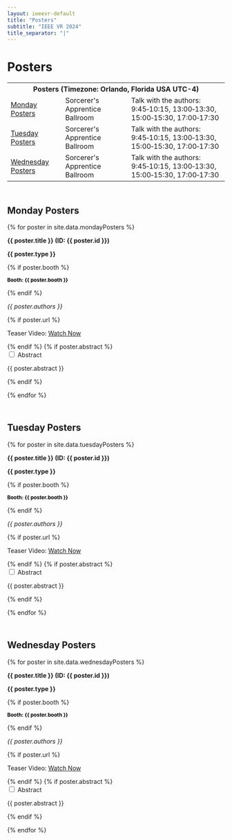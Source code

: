 ```yaml
---
layout: ieeevr-default
title: "Posters"
subtitle: "IEEE VR 2024"
title_separator: "|"
---
```


<h1>Posters</h1>
<div>
    <table class="styled-table">
        <tr>
            <th colspan="3">Posters (Timezone: Orlando, Florida USA UTC-4)</th>
        </tr>
        <tr>
            <td class="medLarge"><a href="#P1">Monday Posters</a></td>
            <td class="medLarge">Sorcerer's Apprentice Ballroom</td>
            <td class="medLarge">Talk with the authors:<br/>9:45&#8209;10:15, 13:00&#8209;13:30, 15:00&#8209;15:30, 17:00&#8209;17:30</td>
        </tr>
        <tr>
            <td class="medLarge"><a href="#P2">Tuesday Posters</a></td>
            <td class="medLarge">Sorcerer's Apprentice Ballroom</td>
            <td class="medLarge">Talk with the authors:<br/>9:45&#8209;10:15, 13:00&#8209;13:30, 15:00&#8209;15:30, 17:00&#8209;17:30</td>
        </tr>
        <tr>
            <td class="medLarge"><a href="#P3">Wednesday Posters</a></td>
            <td class="medLarge">Sorcerer's Apprentice Ballroom</td>
            <td class="medLarge">Talk with the authors:<br/>9:45&#8209;10:15, 13:00&#8209;13:30, 15:00&#8209;15:30, 17:00&#8209;17:30</td>
        </tr>
    </table>
</div>

<div>    
    <h2 id="P1" class="pink" style="padding-top:25px;">Monday Posters</h2>    
    {% for poster in site.data.mondayPosters %}
        <p>
            <strong>{{ poster.title }} (ID: {{ poster.id }})</strong>
            <p><strong>{{ poster.type }}</strong></p> 
            {% if poster.booth %}
                <p> <small><strong style="color: black;"> Booth: {{ poster.booth }} </strong></small> <br> </p>  
            {% endif %}
            <p><i>{{ poster.authors }}</i></p>
            {% if poster.url %}
                <p>Teaser Video: <a href="{{ poster.url }}" target="_blank">Watch Now</a></p>
            {% endif %}
            {% if poster.abstract %}
                <div id="{{ poster.id }}" class="wrap-collabsible"> <input id="collapsibleabstract{{ poster.id }}" class="toggle" type="checkbox"> <label for="collapsibleabstract{{ poster.id }}" class="lbl-toggle">Abstract</label>
                    <div class="collapsible-content">
                        <div class="content-inner">
                            <p>{{ poster.abstract }}</p>
                        </div>
                    </div>
                </div>     
            {% endif %}
        </p>
    {% endfor %}
</div>
<div>
    <h2 id="P2" class="pink" style="padding-top:25px;">Tuesday Posters</h2>
    {% for poster in site.data.tuesdayPosters %}
        <p>
             <strong>{{ poster.title }} (ID: {{ poster.id }})</strong>
            <p><strong>{{ poster.type }}</strong></p>
            {% if poster.booth %}
                <p> <small><strong style="color: black;"> Booth: {{ poster.booth }} </strong></small> <br> </p>  
            {% endif %}
            <p><i>{{ poster.authors }}</i></p>
            {% if poster.url %}
                <p>Teaser Video: <a href="{{ poster.url }}" target="_blank">Watch Now</a></p>
            {% endif %}
            {% if poster.abstract %}
                <div id="{{ poster.id }}" class="wrap-collabsible"> <input id="collapsibleabstract{{ poster.id }}" class="toggle" type="checkbox"> <label for="collapsibleabstract{{ poster.id }}" class="lbl-toggle">Abstract</label>
                    <div class="collapsible-content">
                        <div class="content-inner">
                            <p>{{ poster.abstract }}</p>
                        </div>
                    </div>
                </div>       
            {% endif %}
        </p>
    {% endfor %}
</div>
<div>
    <h2 id="P3" class="pink" style="padding-top:25px;">Wednesday Posters</h2>
    {% for poster in site.data.wednesdayPosters %}
        <p>
             <strong>{{ poster.title }} (ID: {{ poster.id }})</strong>
            <p><strong>{{ poster.type }}</strong></p>
            {% if poster.booth %}
                <p> <small><strong style="color: black;"> Booth: {{ poster.booth }} </strong></small> <br> </p>  
            {% endif %}
            <p><i>{{ poster.authors }}</i></p>
            {% if poster.url %}
                <p>Teaser Video: <a href="{{ poster.url }}" target="_blank">Watch Now</a></p>
            {% endif %}
            {% if poster.abstract %}
                <div id="{{ poster.id }}" class="wrap-collabsible"> <input id="collapsibleabstract{{ poster.id }}" class="toggle" type="checkbox"> <label for="collapsibleabstract{{ poster.id }}" class="lbl-toggle">Abstract</label>
                    <div class="collapsible-content">
                        <div class="content-inner">
                            <p>{{ poster.abstract }}</p>
                        </div>
                    </div>
                </div>   
            {% endif %}
        </p> 
    {% endfor %}
</div>